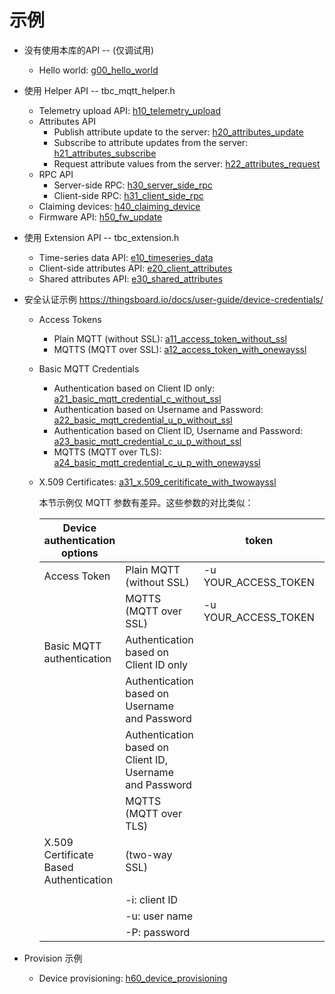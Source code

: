 # 示例

* 没有使用本库的API -- (仅调试用)
  * Hello world: [g00_hello_world](./getstarted/g00_hello_world)

* 使用 Helper API -- tbc_mqtt_helper.h
  * Telemetry upload API: [h10_telemetry_upload](./helper/h10_telemetry_upload)
  * Attributes API
    * Publish attribute update to the server: [h20_attributes_update](./helper/h20_attributes_update)
    * Subscribe to attribute updates from the server: [h21_attributes_subscribe](./helper/h21_attributes_subscribe)
    * Request attribute values from the server: [h22_attributes_request](./helper/h22_attributes_request)
  * RPC API
    * Server-side RPC: [h30_server_side_rpc](./helper/h30_server_side_rpc)
    * Client-side RPC: [h31_client_side_rpc](./helper/h31_client_side_rpc)
  * Claiming devices: [h40_claiming_device](./helper/h40_claiming_device)
  * Firmware API: [h50_fw_update](./helper/h50_fw_update)

* 使用 Extension API -- tbc_extension.h
  * Time-series data API: [e10_timeseries_data](./extension/e10_timeseries_data)
  * Client-side attributes API: [e20_client_attributes](./extension/e20_client_attributes)
  * Shared attributes API: [e30_shared_attributes](./extension/e30_shared_attributes)

* 安全认证示例 <https://thingsboard.io/docs/user-guide/device-credentials/>
  * Access Tokens
    * Plain MQTT (without SSL): [a11_access_token_without_ssl](./authentication/a11_access_token_without_ssl)
    * MQTTS (MQTT over SSL): [a12_access_token_with_onewayssl](./authentication/a12_access_token_with_onewayssl)
  * Basic MQTT Credentials
    * Authentication based on Client ID only: [a21_basic_mqtt_credential_c_without_ssl](./authentication/a21_basic_mqtt_credential_c_without_ssl)
    * Authentication based on Username and Password: [a22_basic_mqtt_credential_u_p_without_ssl](./authentication/a22_basic_mqtt_credential_u_p_without_ssl)
    * Authentication based on Client ID, Username and Password: [a23_basic_mqtt_credential_c_u_p_without_ssl](authentication/a23_basic_mqtt_credential_c_u_p_without_ssl)
    * MQTTS (MQTT over TLS): [a24_basic_mqtt_credential_c_u_p_with_onewayssl](./authentication/a24_basic_mqtt_credential_c_u_p_with_onewayssl)
  * X.509 Certificates: [a31_x.509_ceritificate_with_twowayssl](./authentication/a31_x.509_ceritificate_with_twowayssl)

    本节示例仅 MQTT 参数有差异。这些参数的对比类似：

    | Device authentication options          |                                                          | token                | clientId            | username                  | password                  |  | ca_certs="mqttserver.pub.pem" | certfile="cert.pem" | keyfile="key.pem" |  | Default Port |
    |----------------------------------------|----------------------------------------------------------|----------------------|---------------------|---------------------------|---------------------------|--|-------------------------------|---------------------|-------------------|--|--------------|
    | Access Token                           | Plain MQTT (without SSL)                                 | -u YOUR_ACCESS_TOKEN |                     |                           |                           |  |                               |                     |                   |  | -p "1883"    |
    |                                        | MQTTS (MQTT over SSL)                                    | -u YOUR_ACCESS_TOKEN |                     |                           |                           |  | --cafile tb-server-chain.pem  |                     |                   |  | -p "8883"    |
    | Basic MQTT authentication              | Authentication based on Client ID only                   |                      | -i "YOUR_CLIENT_ID" |                           |                           |  |                               |                     |                   |  | -p "1883"    |
    |                                        | Authentication based on Username and Password            |                      |                     | -u "YOUR_CLIENT_USERNAME" | -P "YOUR_CLIENT_PASSWORD" |  |                               |                     |                   |  | -p "1883"    |
    |                                        | Authentication based on Client ID, Username and Password |                      | -i "YOUR_CLIENT_ID" | -u "YOUR_CLIENT_USERNAME" | -P "YOUR_CLIENT_PASSWORD" |  |                               |                     |                   |  | -p "1883"    |
    |                                        | MQTTS (MQTT over TLS)                                    |                      | -i "YOUR_CLIENT_ID" | -u "YOUR_CLIENT_USERNAME" | -P "YOUR_CLIENT_PASSWORD" |  | --cafile tb-server-chain.pem  |                     |                   |  | -p "8883"    |
    | X.509 Certificate Based Authentication | (two-way SSL)                                            |                      |                     |                           |                           |  | --cafile tb-server-chain.pem  | --cert cert.pem     | --key key.pem     |  | -p "8883"    |
    |                                        |                                                          |                      |                     |                           |                           |  |                               |                     |                   |  |              |
    |                                        | -i: client ID                                            |                      |                     |                           |                           |  |                               |                     |                   |  |              |
    |                                        | -u: user name                                            |                      |                     |                           |                           |  |                               |                     |                   |  |              |
    |                                        | -P: password                                             |

* Provision 示例
  * Device provisioning: [h60_device_provisioning](./helper/h60_device_provisioning)
